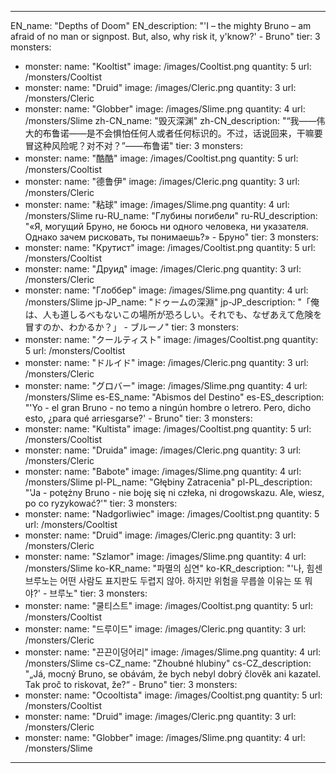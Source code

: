 ---

EN_name: "Depths of Doom"
EN_description: "'I – the mighty Bruno – am afraid of no man or signpost. But, also, why risk it, y'know?' - Bruno"
tier: 3
monsters:
  - monster:
    name: "Kooltist"
    image: /images/Cooltist.png
    quantity: 5
    url: /monsters/Cooltist
  - monster:
    name: "Druid"
    image: /images/Cleric.png
    quantity: 3
    url: /monsters/Cleric
  - monster:
    name: "Globber"
    image: /images/Slime.png
    quantity: 4
    url: /monsters/Slime
zh-CN_name: "毁灭深渊"
zh-CN_description: "“我——伟大的布鲁诺——是不会惧怕任何人或者任何标识的。不过，话说回来，干嘛要冒这种风险呢？对不对？”——布鲁诺"
tier: 3
monsters:
  - monster:
    name: "酷酷"
    image: /images/Cooltist.png
    quantity: 5
    url: /monsters/Cooltist
  - monster:
    name: "德鲁伊"
    image: /images/Cleric.png
    quantity: 3
    url: /monsters/Cleric
  - monster:
    name: "粘球"
    image: /images/Slime.png
    quantity: 4
    url: /monsters/Slime
ru-RU_name: "Глубины погибели"
ru-RU_description: "«Я, могущий Бруно, не боюсь ни одного человека, ни указателя. Однако зачем рисковать, ты понимаешь?» - Бруно"
tier: 3
monsters:
  - monster:
    name: "Крутист"
    image: /images/Cooltist.png
    quantity: 5
    url: /monsters/Cooltist
  - monster:
    name: "Друид"
    image: /images/Cleric.png
    quantity: 3
    url: /monsters/Cleric
  - monster:
    name: "Глоббер"
    image: /images/Slime.png
    quantity: 4
    url: /monsters/Slime
jp-JP_name: "ドゥームの深淵"
jp-JP_description: "「俺は、人も道しるべもないこの場所が恐ろしい。それでも、なぜあえて危険を冒すのか、わかるか？」 - ブルーノ"
tier: 3
monsters:
  - monster:
    name: "クールティスト"
    image: /images/Cooltist.png
    quantity: 5
    url: /monsters/Cooltist
  - monster:
    name: "ドルイド"
    image: /images/Cleric.png
    quantity: 3
    url: /monsters/Cleric
  - monster:
    name: "グロバー"
    image: /images/Slime.png
    quantity: 4
    url: /monsters/Slime
es-ES_name: "Abismos del Destino"
es-ES_description: "'Yo - el gran Bruno - no temo a ningún hombre o letrero. Pero, dicho esto, ¿para qué arriesgarse?' - Bruno"
tier: 3
monsters:
  - monster:
    name: "Kultista"
    image: /images/Cooltist.png
    quantity: 5
    url: /monsters/Cooltist
  - monster:
    name: "Druida"
    image: /images/Cleric.png
    quantity: 3
    url: /monsters/Cleric
  - monster:
    name: "Babote"
    image: /images/Slime.png
    quantity: 4
    url: /monsters/Slime
pl-PL_name: "Głębiny Zatracenia"
pl-PL_description: "'Ja - potężny Bruno - nie boję się ni człeka, ni drogowskazu. Ale, wiesz, po co ryzykować?'"
tier: 3
monsters:
  - monster:
    name: "Nadgorliwiec"
    image: /images/Cooltist.png
    quantity: 5
    url: /monsters/Cooltist
  - monster:
    name: "Druid"
    image: /images/Cleric.png
    quantity: 3
    url: /monsters/Cleric
  - monster:
    name: "Szlamor"
    image: /images/Slime.png
    quantity: 4
    url: /monsters/Slime
ko-KR_name: "파멸의 심연"
ko-KR_description: "'나, 힘센 브루노는 어떤 사람도 표지판도 두렵지 않아. 하지만 위험을 무릅쓸 이유는 또 뭐야?' - 브루노"
tier: 3
monsters:
  - monster:
    name: "쿨티스트"
    image: /images/Cooltist.png
    quantity: 5
    url: /monsters/Cooltist
  - monster:
    name: "드루이드"
    image: /images/Cleric.png
    quantity: 3
    url: /monsters/Cleric
  - monster:
    name: "끈끈이덩어리"
    image: /images/Slime.png
    quantity: 4
    url: /monsters/Slime
cs-CZ_name: "Zhoubné hlubiny"
cs-CZ_description: "„Já, mocný Bruno, se obávám, že bych nebyl dobrý člověk ani kazatel. Tak proč to riskovat, že?“ - Bruno"
tier: 3
monsters:
  - monster:
    name: "Ocooltista"
    image: /images/Cooltist.png
    quantity: 5
    url: /monsters/Cooltist
  - monster:
    name: "Druid"
    image: /images/Cleric.png
    quantity: 3
    url: /monsters/Cleric
  - monster:
    name: "Globber"
    image: /images/Slime.png
    quantity: 4
    url: /monsters/Slime
---
